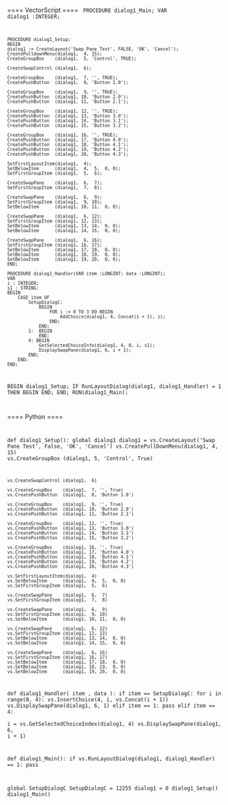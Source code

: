 ==== VectorScript ====
<code lang="pas">
PROCEDURE dialog1_Main;
	VAR
	dialog1 :INTEGER;

	PROCEDURE dialog1_Setup;
	BEGIN
	dialog1 := CreateLayout('Swap Pane Test', FALSE, 'OK', 'Cancel');
	CreatePulldownMenu(dialog1,  4, 15);
	CreateGroupBox    (dialog1,  5, 'Control', TRUE);

	CreateSwapControl (dialog1,  6);

	CreateGroupBox    (dialog1,  7, '', TRUE);
	CreatePushButton  (dialog1,  8, 'Button 1.0');

	CreateGroupBox    (dialog1,  9, '', TRUE);
	CreatePushButton  (dialog1, 10, 'Button 2.0');
	CreatePushButton  (dialog1, 11, 'Button 2.1');

	CreateGroupBox    (dialog1, 12, '', TRUE);
	CreatePushButton  (dialog1, 13, 'Button 3.0');
	CreatePushButton  (dialog1, 14, 'Button 3.1');
	CreatePushButton  (dialog1, 15, 'Button 3.2');

	CreateGroupBox    (dialog1, 16, '', TRUE);
	CreatePushButton  (dialog1, 17, 'Button 4.0');
	CreatePushButton  (dialog1, 18, 'Button 4.1');
	CreatePushButton  (dialog1, 19, 'Button 4.2');
	CreatePushButton  (dialog1, 20, 'Button 4.3');

	SetFirstLayoutItem(dialog1,  4);
	SetBelowItem      (dialog1,  4,  5,  0, 0);
	SetFirstGroupItem (dialog1,  5,  6);

	CreateSwapPane    (dialog1,  6,  7);
	SetFirstGroupItem (dialog1,  7,  8);

	CreateSwapPane    (dialog1,  6,  9);
	SetFirstGroupItem (dialog1,  9, 10);
	SetBelowItem      (dialog1, 10, 11,  0, 0);

	CreateSwapPane    (dialog1,  6, 12);
	SetFirstGroupItem (dialog1, 12, 13);
	SetBelowItem      (dialog1, 13, 14,  0, 0);
	SetBelowItem      (dialog1, 14, 15,  0, 0);

	CreateSwapPane    (dialog1,  6, 16);
	SetFirstGroupItem (dialog1, 16, 17);
	SetBelowItem      (dialog1, 17, 18,  0, 0);
	SetBelowItem      (dialog1, 18, 19,  0, 0);
	SetBelowItem      (dialog1, 19, 20,  0, 0);
	END;

	PROCEDURE dialog1_Handler(VAR item :LONGINT; data :LONGINT);
	VAR
	i : INTEGER;
	s1 : STRING;
	BEGIN
		CASE item OF
			SetupDialogC: 
				BEGIN
					FOR i := 0 TO 3 DO BEGIN 
						AddChoice(dialog1, 4, Concat(i + 1), i);
					END;
				END;
			1: 	BEGIN 
				END;
			4: BEGIN
				GetSelectedChoiceInfo(dialog1, 4, 0, i, s1);
				DisplaySwapPane(dialog1, 6, i + 1);
			END;
		END;	
	END;
	
BEGIN
	dialog1_Setup;
	IF RunLayoutDialog(dialog1, dialog1_Handler) = 1 THEN BEGIN
	END;
END;
RUN(dialog1_Main);

</code>

==== Python ====
<code lang="py">

def dialog1_Setup():
	global dialog1
	dialog1 = vs.CreateLayout('Swap Pane Test', False, 'OK', 'Cancel')
	vs.CreatePullDownMenu(dialog1,  4, 15)
	vs.CreateGroupBox    (dialog1,  5, 'Control', True)

	vs.CreateSwapControl (dialog1,  6)

	vs.CreateGroupBox    (dialog1,  7, '', True)
	vs.CreatePushButton  (dialog1,  8, 'Button 1.0')

	vs.CreateGroupBox    (dialog1,  9, '', True)
	vs.CreatePushButton  (dialog1, 10, 'Button 2.0')
	vs.CreatePushButton  (dialog1, 11, 'Button 2.1')

	vs.CreateGroupBox    (dialog1, 12, '', True)
	vs.CreatePushButton  (dialog1, 13, 'Button 3.0')
	vs.CreatePushButton  (dialog1, 14, 'Button 3.1')
	vs.CreatePushButton  (dialog1, 15, 'Button 3.2')

	vs.CreateGroupBox    (dialog1, 16, '', True)
	vs.CreatePushButton  (dialog1, 17, 'Button 4.0')
	vs.CreatePushButton  (dialog1, 18, 'Button 4.1')
	vs.CreatePushButton  (dialog1, 19, 'Button 4.2')
	vs.CreatePushButton  (dialog1, 20, 'Button 4.3')

	vs.SetFirstLayoutItem(dialog1,  4)
	vs.SetBelowItem      (dialog1,  4,  5,  0, 0)
	vs.SetFirstGroupItem (dialog1,  5,  6)

	vs.CreateSwapPane    (dialog1,  6,  7)
	vs.SetFirstGroupItem (dialog1,  7,  8)

	vs.CreateSwapPane    (dialog1,  6,  9)
	vs.SetFirstGroupItem (dialog1,  9, 10)
	vs.SetBelowItem      (dialog1, 10, 11,  0, 0)

	vs.CreateSwapPane    (dialog1,  6, 12)
	vs.SetFirstGroupItem (dialog1, 12, 13)
	vs.SetBelowItem      (dialog1, 13, 14,  0, 0)
	vs.SetBelowItem      (dialog1, 14, 15,  0, 0)

	vs.CreateSwapPane    (dialog1,  6, 16)
	vs.SetFirstGroupItem (dialog1, 16, 17)
	vs.SetBelowItem      (dialog1, 17, 18,  0, 0)
	vs.SetBelowItem      (dialog1, 18, 19,  0, 0)
	vs.SetBelowItem      (dialog1, 19, 20,  0, 0)


def dialog1_Handler( item , data ):
	if item == SetupDialogC:
		for i in range(0, 4): 
			vs.InsertChoice(4, i, vs.Concat(i + 1))
		vs.DisplaySwapPane(dialog1, 6, 1)
	elif item == 1:
		pass
	elif item == 4:			
		i = vs.GetSelectedChoiceIndex(dialog1, 4)
		vs.DisplaySwapPane(dialog1, 6, i + 1)

def dialog1_Main():	
	if vs.RunLayoutDialog(dialog1, dialog1_Handler) == 1:
		pass

global SetupDialogC	
SetupDialogC = 12255
dialog1 = 0
dialog1_Setup()
dialog1_Main()
</code>
